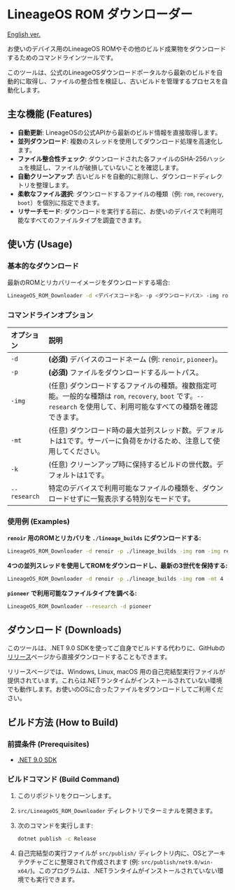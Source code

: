 # LineageOS ROM ダウンローダー

[English ver.](./README.en.md)

お使いのデバイス用のLineageOS ROMやその他のビルド成果物をダウンロードするためのコマンドラインツールです。

このツールは、公式のLineageOSダウンロードポータルから最新のビルドを自動的に取得し、ファイルの整合性を検証し、古いビルドを管理するプロセスを自動化します。

## 主な機能 (Features)

- **自動更新**: LineageOSの公式APIから最新のビルド情報を直接取得します。
- **並列ダウンロード**: 複数のスレッドを使用してダウンロード処理を高速化します。
- **ファイル整合性チェック**: ダウンロードされた各ファイルのSHA-256ハッシュを検証し、ファイルが破損していないことを確認します。
- **自動クリーンアップ**: 古いビルドを自動的に削除し、ダウンロードディレクトリを整理します。
- **柔軟なファイル選択**: ダウンロードするファイルの種類（例: `rom`, `recovery`, `boot`）を個別に指定できます。
- **リサーチモード**: ダウンロードを実行する前に、お使いのデバイスで利用可能なすべてのファイルタイプを調査できます。

## 使い方 (Usage)

### 基本的なダウンロード

最新のROMとリカバリーイメージをダウンロードする場合:

```bash
LineageOS_ROM_Downloader -d <デバイスコード名> -p <ダウンロードパス> -img rom -img recovery
```

### コマンドラインオプション

| オプション   | 説明                                                                                                                                                                |
| :----------- | :------------------------------------------------------------------------------------------------------------------------------------------------------------------ |
| `-d`         | **(必須)** デバイスのコードネーム (例: `renoir`, `pioneer`)。                                                                                                       |
| `-p`         | **(必須)** ファイルをダウンロードするルートパス。                                                                                                                   |
| `-img`       | (任意) ダウンロードするファイルの種類。複数指定可能。一般的な種類は `rom`, `recovery`, `boot` です。`--research` を使用して、利用可能なすべての種類を確認できます。 |
| `-mt`        | (任意) ダウンロード時の最大並列スレッド数。デフォルトは1です。サーバーに負荷をかけるため、注意して使用してください。                                                |
| `-k`         | (任意) クリーンアップ時に保持するビルドの世代数。デフォルトは1です。                                                                                                |
| `--research` | 特定のデバイスで利用可能なファイルの種類を、ダウンロードせずに一覧表示する特別なモードです。                                                                        |

### 使用例 (Examples)

**`renoir` 用のROMとリカバリを `./lineage_builds` にダウンロードする:**
```bash
LineageOS_ROM_Downloader -d renoir -p ./lineage_builds -img rom -img recovery
```

**4つの並列スレッドを使用してROMをダウンロードし、最新の3世代を保持する:**
```bash
LineageOS_ROM_Downloader -d renoir -p ./lineage_builds -img rom -mt 4 -k 3
```

**`pioneer` で利用可能なファイルタイプを調べる:**
```bash
LineageOS_ROM_Downloader --research -d pioneer
```

## ダウンロード (Downloads)

このツールは、.NET 9.0 SDKを使ってご自身でビルドする代わりに、GitHubの[リリース](releases)ページから直接ダウンロードすることもできます。

リリースページでは、Windows, Linux, macOS 用の自己完結型実行ファイルが提供されています。これらは.NETランタイムがインストールされていない環境でも動作します。お使いのOSに合ったファイルをダウンロードしてご利用ください。

## ビルド方法 (How to Build)

### 前提条件 (Prerequisites)

- [.NET 9.0 SDK](https://dotnet.microsoft.com/download/dotnet/9.0)

### ビルドコマンド (Build Command)

1.  このリポジトリをクローンします。
2.  `src/LineageOS_ROM_Downloader` ディレクトリでターミナルを開きます。
3.  次のコマンドを実行します:

    ```bash
    dotnet publish -c Release
    ```

4.  自己完結型の実行ファイルが `src/publish/` ディレクトリ内に、OSとアーキテクチャごとに整理されて作成されます (例: `src/publish/net9.0/win-x64/`)。このプログラムは、.NETランタイムがインストールされていない環境でも実行できます。
